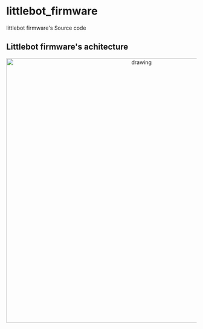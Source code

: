 # littlebot_firmware
littlebot firmware's Source code 


## Littlebot firmware's achitecture 

<p align="center">
<img src="https://user-images.githubusercontent.com/37759765/203458981-d2deb06b-c6d4-4be7-ade6-425c3e758c5f.png" alt="drawing" width="700"/>
</p>
